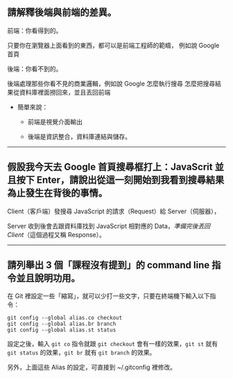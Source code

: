 ## 請解釋後端與前端的差異。

前端：你看得到的。

只要你在瀏覽器上面看到的東西，都可以是前端工程師的範疇，
例如說 Google 首頁

後端：你看不到的。

後端處理那些你看不見的商業邏輯，例如說 Google 怎麼執行搜尋
怎麼把搜尋結果從資料庫裡面撈回來，並且丟回前端

* 簡單來說：

  * 前端是視覺介面輸出

  * 後端是資訊整合，資料庫連結與儲存。

---
## 假設我今天去 Google 首頁搜尋框打上：JavaScrit 並且按下 Enter，請說出從這一刻開始到我看到搜尋結果為止發生在背後的事情。

Client（客戶端）發搜尋 JavaScript 的請求（Request）給 Server（伺服器），

Server 收到後會去跟資料庫找到 JavaScript 相對應的 Data，*準備完後丟回 Client*（這個過程又稱 Response）。

---
## 請列舉出 3 個「課程沒有提到」的 command line 指令並且說明功用。

在 Git 裡設定一些「縮寫」，就可以少打一些文字，只要在終端機下輸入以下指令：

```
git config --global alias.co checkout
git config --global alias.br branch
git config --global alias.st status
```

設定之後，輸入 `git co` 指令就跟 `git checkout` 會有一樣的效果，`git st` 就有 `git status` 的效果，`git br` 就有 `git branch` 的效果。

另外，上面這些 Alias 的設定，可直接到 ~/.gitconfig 裡修改。






